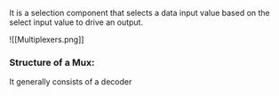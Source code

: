 It is a selection component that selects a data input value based on the select input value to drive an output.

![[Multiplexers.png]]

### Structure of a Mux:
It generally consists of a decoder 
